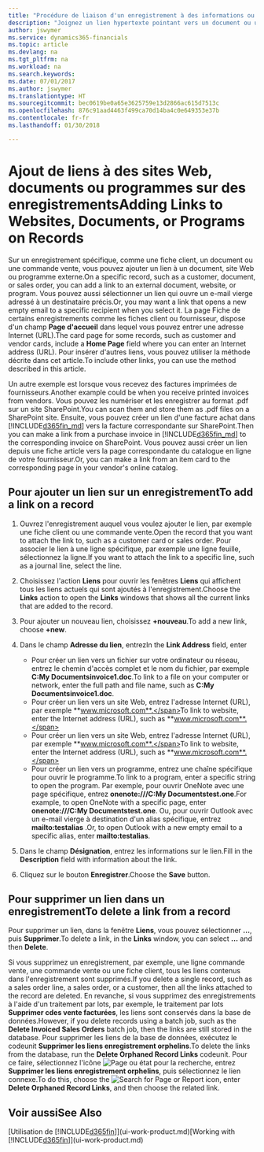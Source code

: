```yaml
---
title: "Procédure de liaison d'un enregistrement à des informations ou programmes externes | Microsoft Docs"
description: "Joignez un lien hypertexte pointant vers un document ou un site Web à un enregistrement spécifique, tel qu'une fiche client ou un document."
author: jswymer
ms.service: dynamics365-financials
ms.topic: article
ms.devlang: na
ms.tgt_pltfrm: na
ms.workload: na
ms.search.keywords: 
ms.date: 07/01/2017
ms.author: jswymer
ms.translationtype: HT
ms.sourcegitcommit: bec0619be0a65e3625759e13d2866ac615d7513c
ms.openlocfilehash: 876c91aad4463f499ca70d14ba4c0e649353e37b
ms.contentlocale: fr-fr
ms.lasthandoff: 01/30/2018

---
```

# <a name="adding-links-to-websites-documents-or-programs-on-records"></a><span data-ttu-id="3280a-103">Ajout de liens à des sites Web, documents ou programmes sur des enregistrements</span><span class="sxs-lookup"><span data-stu-id="3280a-103">Adding Links to Websites, Documents, or Programs on Records</span></span>
<span data-ttu-id="3280a-104">Sur un enregistrement spécifique, comme une fiche client, un document ou une commande vente, vous pouvez ajouter un lien à un document, site Web ou programme externe.</span><span class="sxs-lookup"><span data-stu-id="3280a-104">On a specific record, such as a customer, document, or sales order, you can add a link to an external document, website, or program.</span></span> <span data-ttu-id="3280a-105">Vous pouvez aussi sélectionner un lien qui ouvre un e-mail vierge adressé à un destinataire précis.</span><span class="sxs-lookup"><span data-stu-id="3280a-105">Or, you may want a link that opens a new empty email to a specific recipient when you select it.</span></span> <span data-ttu-id="3280a-106">La page Fiche de certains enregistrements comme les fiches client ou fournisseur, dispose d'un champ **Page d'accueil** dans lequel vous pouvez entrer une adresse Internet (URL).</span><span class="sxs-lookup"><span data-stu-id="3280a-106">The card page for some records, such as customer and vendor cards, include a **Home Page** field where you can enter an Internet address (URL).</span></span> <span data-ttu-id="3280a-107">Pour insérer d'autres liens, vous pouvez utiliser la méthode décrite dans cet article.</span><span class="sxs-lookup"><span data-stu-id="3280a-107">To include other links, you can use the method described in this article.</span></span>

<span data-ttu-id="3280a-108">Un autre exemple est lorsque vous recevez des factures imprimées de fournisseurs.</span><span class="sxs-lookup"><span data-stu-id="3280a-108">Another example could be when you receive printed invoices from vendors.</span></span> <span data-ttu-id="3280a-109">Vous pouvez les numériser et les enregistrer au format .pdf sur un site SharePoint.</span><span class="sxs-lookup"><span data-stu-id="3280a-109">You can scan them and store them as .pdf files on a SharePoint site.</span></span> <span data-ttu-id="3280a-110">Ensuite, vous pouvez créer un lien d'une facture achat dans [!INCLUDE[d365fin_md](includes/d365fin_md.md)] vers la facture correspondante sur SharePoint.</span><span class="sxs-lookup"><span data-stu-id="3280a-110">Then you can make a link from a purchase invoice in [!INCLUDE[d365fin_md](includes/d365fin_md.md)] to the corresponding invoice on  SharePoint.</span></span> <span data-ttu-id="3280a-111">Vous pouvez aussi créer un lien depuis une fiche article vers la page correspondante du catalogue en ligne de votre fournisseur.</span><span class="sxs-lookup"><span data-stu-id="3280a-111">Or, you can make a link from an item card to the corresponding page in your vendor's online catalog.</span></span>

## <a name="to-add-a-link-on-a-record"></a><span data-ttu-id="3280a-112">Pour ajouter un lien sur un enregistrement</span><span class="sxs-lookup"><span data-stu-id="3280a-112">To add a link on a record</span></span>   

1.  <span data-ttu-id="3280a-113">Ouvrez l'enregistrement auquel vous voulez ajouter le lien, par exemple une fiche client ou une commande vente.</span><span class="sxs-lookup"><span data-stu-id="3280a-113">Open the record that you want to attach the link to, such as a customer card or sales order.</span></span> <span data-ttu-id="3280a-114">Pour associer le lien à une ligne spécifique, par exemple une ligne feuille, sélectionnez la ligne.</span><span class="sxs-lookup"><span data-stu-id="3280a-114">If you want to attach the link to a specific line, such as a journal line, select the line.</span></span>  

2.  <span data-ttu-id="3280a-115">Choisissez l'action **Liens** pour ouvrir les fenêtres **Liens** qui affichent tous les liens actuels qui sont ajoutés à l'enregistrement.</span><span class="sxs-lookup"><span data-stu-id="3280a-115">Choose the **Links** action to open the **Links** windows that shows all the current links that are added to the record.</span></span>

3. <span data-ttu-id="3280a-116">Pour ajouter un nouveau lien, choisissez **+nouveau**.</span><span class="sxs-lookup"><span data-stu-id="3280a-116">To add a new link, choose **+new**.</span></span>

4.  <span data-ttu-id="3280a-117">Dans le champ **Adresse du lien**, entrez</span><span class="sxs-lookup"><span data-stu-id="3280a-117">In the **Link Address** field, enter</span></span>

    -   <span data-ttu-id="3280a-118">Pour créer un lien vers un fichier sur votre ordinateur ou réseau, entrez le chemin d'accès complet et le nom du fichier, par exemple **C:My Documentsinvoice1.doc**.</span><span class="sxs-lookup"><span data-stu-id="3280a-118">To link to a file on your computer or network, enter the full path and file name, such as  **C:My Documentsinvoice1.doc**.</span></span>
    -   <span data-ttu-id="3280a-119">Pour créer un lien vers un site Web, entrez l'adresse Internet (URL), par exemple **www.microsoft.com**.</span><span class="sxs-lookup"><span data-stu-id="3280a-119">To link to website, enter the Internet address (URL), such as **www.microsoft.com**.</span></span>
    -   <span data-ttu-id="3280a-120">Pour créer un lien vers un site Web, entrez l'adresse Internet (URL), par exemple **www.microsoft.com**.</span><span class="sxs-lookup"><span data-stu-id="3280a-120">To link to website, enter the Internet address (URL), such as **www.microsoft.com**.</span></span>
    -   <span data-ttu-id="3280a-121">Pour créer un lien vers un programme, entrez une chaîne spécifique pour ouvrir le programme.</span><span class="sxs-lookup"><span data-stu-id="3280a-121">To link to a program, enter a specific string to open the program.</span></span> <span data-ttu-id="3280a-122">Par exemple, pour ouvrir OneNote avec une page spécifique, entrez **onenote:///C:My Documentstest.one**.</span><span class="sxs-lookup"><span data-stu-id="3280a-122">For example, to open OneNote with a specific page, enter **onenote:///C:My Documentstest.one**.</span></span> <span data-ttu-id="3280a-123">Ou, pour ouvrir Outlook avec un e-mail vierge à destination d'un alias spécifique, entrez **mailto:testalias** .</span><span class="sxs-lookup"><span data-stu-id="3280a-123">Or, to open Outlook with a new empty email to a specific alias, enter **mailto:testalias**.</span></span>  

5.  <span data-ttu-id="3280a-124">Dans le champ **Désignation**, entrez les informations sur le lien.</span><span class="sxs-lookup"><span data-stu-id="3280a-124">Fill in the **Description** field with information about the link.</span></span>  

6.  <span data-ttu-id="3280a-125">Cliquez sur le bouton **Enregistrer**.</span><span class="sxs-lookup"><span data-stu-id="3280a-125">Choose the **Save** button.</span></span>  

## <a name="to-delete-a-link-from-a-record"></a><span data-ttu-id="3280a-126">Pour supprimer un lien dans un enregistrement</span><span class="sxs-lookup"><span data-stu-id="3280a-126">To delete a link from a record</span></span>  

<span data-ttu-id="3280a-127">Pour supprimer un lien, dans la fenêtre **Liens**, vous pouvez sélectionner **…**, puis **Supprimer**.</span><span class="sxs-lookup"><span data-stu-id="3280a-127">To delete a link, in the **Links** window, you can select **...** and then **Delete**.</span></span>

<span data-ttu-id="3280a-128">Si vous supprimez un enregistrement, par exemple, une ligne commande vente, une commande vente ou une fiche client, tous les liens contenus dans l'enregistrement sont supprimés.</span><span class="sxs-lookup"><span data-stu-id="3280a-128">If you delete a single record, such as a sales order line, a sales order, or a customer, then all the links attached to the record are deleted.</span></span> <span data-ttu-id="3280a-129">En revanche, si vous supprimez des enregistrements à l'aide d'un traitement par lots, par exemple, le traitement par lots **Supprimer cdes vente facturées**, les liens sont conservés dans la base de données.</span><span class="sxs-lookup"><span data-stu-id="3280a-129">However, if you delete records using a batch job, such as the **Delete Invoiced Sales Orders** batch job, then the links are still stored in the database.</span></span> <span data-ttu-id="3280a-130">Pour supprimer les liens de la base de données, exécutez le codeunit **Supprimer les liens enregistrement orphelins**.</span><span class="sxs-lookup"><span data-stu-id="3280a-130">To delete the links from the database, run the **Delete Orphaned Record Links** codeunit.</span></span> <span data-ttu-id="3280a-131">Pour ce faire, sélectionnez l'icône ![Page ou état pour la recherche](media/ui-search/search_small.png "Page ou état pour la recherche"), entrez **Supprimer les liens enregistrement orphelins**, puis sélectionnez le lien connexe.</span><span class="sxs-lookup"><span data-stu-id="3280a-131">To do this, choose the ![Search for Page or Report](media/ui-search/search_small.png "Search for Page or Report icon") icon, enter **Delete Orphaned Record Links**, and then choose the related link.</span></span>   

<!-- ### To run delete orphaned record links  

1.  Choose the ![Search for Page or Report](media/ui-search/search_small.png "Search for Page or Report icon") icon, enter **Data Deletion**, and then choose the related link.  

2.  On the **Data Deletion** page, choose **Tasks**, and then choose **Delete Orphaned Record Links**.  -->

## <a name="see-also"></a><span data-ttu-id="3280a-132">Voir aussi</span><span class="sxs-lookup"><span data-stu-id="3280a-132">See Also</span></span>  
<span data-ttu-id="3280a-133">[Utilisation de [!INCLUDE[d365fin](includes/d365fin_md.md)]](ui-work-product.md)</span><span class="sxs-lookup"><span data-stu-id="3280a-133">[Working with [!INCLUDE[d365fin](includes/d365fin_md.md)]](ui-work-product.md)</span></span>  

